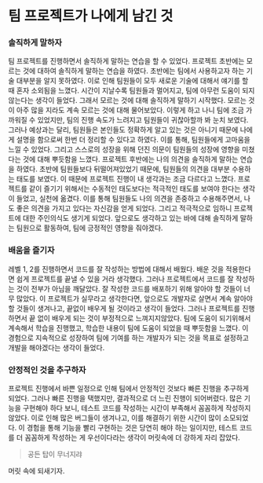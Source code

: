 # 팀 프로젝트가 나에게 남긴 것

### 솔직하게 말하자

팀 프로젝트를 진행하면서 솔직하게 말하는 연습을 할 수 있었다.
프로젝트 초반에는 모르는 것에 대하여 솔직하게 말하는 연습을 하였다. 초반에는 팀에서 사용하고자 하는 기술 대부분을 알지 못하였다. 이로 인해 팀원들이 모두 새로운 기술에 대해서 얘기를 할 때 혼자 소외됨을 느꼈다. 시간이 지날수록 팀원들과 멀어지고, 팀에 아무런 도움이 되지 않는다는 생각이 들었다.
그래서 모르는 것에 대해 솔직하게 말하기 시작했다. 모르는 것이 아주 많을 지라도 계속 모르는 것에 대해 물어보았다. 
이렇게 하고 나니 팀에 조금 가까워질 수 있었지만, 팀의 진행 속도가 느려지고 팀원들이 귀찮아할까 봐 눈치 보였다.
그러나 예상과는 달리, 팀원들은 본인들도 정확하게 알고 있는 것은 아니기 때문에 나에게 설명을 함으로써 한번 더 정리할 수 있다고 하였다. 이를 통해, 팀원들에게 고마움을 느낄 수 있었다. 그리고 스스로의 성장을 위해 던진 의문이 팀원들의 성장에 영향을 미쳤다는 것에 대해 뿌듯함을 느꼈다.
프로젝트 후반에는 나의 의견을 솔직하게 말하는 연습을 하였다. 초반에 팀원들보다 뒤떨어져있었기 때문에, 팀원들의 의견을 대부분 수용하는 태도를 보였다. 이 때문에 프로젝트 진행이 내 생각과는 조금 다르다고 느꼈다. 프로젝트를 같이 즐기기 위해서는 수동적인 태도보다는 적극적인 태도를 보여야 한다는 생각이 들었고, 실천에 옮겼다. 이를 통해 팀원들도 나의 의견을 존중하고 수용해주면서, 나도 좋은 의견을 가지고 있다는 자신감을 얻게 되었다. 그리고 적극적으로 임하니 프로젝트에 대한 주인의식도 생기게 되었다. 
앞으로도 생각하고 있는 바에 대해 솔직하게 말하는 팀원으로 활동하여, 팀에 긍정적인 영향을 줘야겠다. 

### 배움을 즐기자

레벨 1, 2를 진행하면서 코드를 잘 작성하는 방법에 대해서 배웠다. 배운 것을 적용한다면 쉽게 프로젝트를 끝낼 수 있을 거라 생각했다. 그러나 프로젝트에서 코드를 잘 작성하는 것이 전부가 아님을 깨달았다. 잘 작성한 코드를 배포하기 위해 알아야 할 것들이 너무 많았다. 이 프로젝트가 실무라고 생각한다면, 앞으로도 개발자로 살면서 계속 알아야 할 것들이 생겨나고, 끝없이 배우게 될 것이라고 생각이 들었다.
그러나 프로젝트를 진행하면서 끝 없이 배우게 되는 것이 부정적으로 느껴지지않았다. 팀에 도움이 되기위해서 계속해서 학습을 진행했고, 학습한 내용이 팀에 도움이 되었을 때 뿌듯함을 느꼈다. 이 경험으로 지속적으로 성장하여 팀에 기여를 하는 개발자가 되는 것을 목표로 설정하고 개발을 해야겠다는 생각이 들었다.


### 안정적인 것을 추구하자

프로젝트 진행에서 바쁜 일정으로 인해 팀에서 안정적인 것보다 빠른 진행을 추구하게 되었다. 그러나 빠른 진행을 택했지만, 결과적으로 더 느린 진행이 되어버렸다. 많은 기능을 구현해야 하다 보니, 테스트 코드를 작성하는 시간이 부족해서 꼼꼼하게 작성하지 않았다. 
이로 인해 많은 버그들이 생겨나고, 이를 해결하기 위한 시간이 많이 소모되었다. 이 경험을 통해 기능을 빨리 구현하는 것은 당연히 해야 하는 일이지만, 테스트 코드를 더 꼼꼼하게 작성하는 게 우선이다라는 생각이 머릿속에 더 강하게 자리 잡았다. 

> 공든 탑이 무너지랴

머릿 속에 되새기자.
